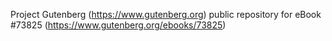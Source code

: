 Project Gutenberg (https://www.gutenberg.org) public repository for
eBook #73825 (https://www.gutenberg.org/ebooks/73825)
